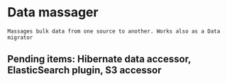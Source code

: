 # Data massager 
`Massages bulk data from one source to another. Works also as a Data migrator`

## Pending items: Hibernate data accessor, ElasticSearch plugin, S3 accessor